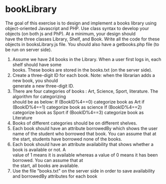 # bookLibrary
The	goal	of	this	exercise	is	to	design	and	implement	a	books	library	using	object-oriented	Javascript
and	PHP.	Use	class	syntax	to	develop	your	objects (on	both	js	and	PhP).	At	a	minimum,	your	design	should	
have	the	three	classes	Library,	Shelf,	and	Book.	Write	all	the	code	for	these	objects	in	booksLibrary.js file.
You	should	also	have a	getbooks.php	file	(to	be	run	on	server	side).

1.	Assume	we	have	24 books	in	the	Library.	When	a	user	first	logs	in,	each	shelf	should	have	some	
books.	These	books	are	stored	in	the	books.txt (on	the	server	side).
2.	Create	a	three-digit	ID for	each	book.	Note:	when	the	librarian	adds	a	new	book,	you	should	
generate a	new	three-digit	ID.
3.	There	are	four	categories	of	books :	Art,	Science,	Sport,	literature.	The	algorithm	for	categorizing	
should	be	as	below:
      If (BookID%4==0) categorize book as Art
      if (BookID%4==1) categorize book as science
      If (BookID%4==2) categorize book as Sport
      if (BookID%4==3) categorize book as Literature
4.	Books	of	different	categories	should	be	on	different	shelves.
5.	Each	book	should	have	an	attribute	borrowedBy which	shows	the	user	name	of	the	student	who	
borrowed	that	book.	You	can	assume	that	at	the	start,	students	have	borrowed	none	of	the	books.
6.	Each book	should	have	an	attribute	availability that	shows	whether	a	book	is	available or	not.	A	
value	of	1	means	it	is	available	whereas	a	value	of	0	means	it	has	been	borrowed.	You	can	assume	that	at	
the	start,	all	books	are	available.
7.	Use	the file	"books.txt" on	the	server	side in	order	to	save	availability	and	borrowedBy	attributes	for	
each	book
